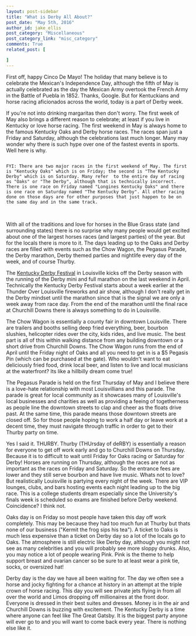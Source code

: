 ```yaml
---
layout: post-sidebar
title: "What is Derby All About?"
post_date: "May 5th, 2016"
author_id: jake_ellis
post_category: "Miscellaneous"
post_category_link: "misc_category"
comments: True
related_post: [

]
---
```


<p>
First off, happy Cinco De Mayo! The holiday that many believe is to celebrate the Mexican's Independence Day, although the fifth of May is actually celebrated as the day the Mexican Army overtook the French Army in the Battle of Puebla in 1852. Thanks, Google. But for Kentuckians and horse racing aficionados across the world, today is a part of Derby week. <!--endpreview-->
</p>

<p>
If you're not into drinking margaritas then don't worry. The first week of May also brings a different reason to celebrate; at least if you live in Kentucky or love horse racing. The first weekend in May is always home to the famous Kentucky Oaks and Derby horse races. The races span just a Friday and Saturday, although the celebrations last much longer. Many may wonder why there is such hype over one of the fastest events in sports. Well here is why. 
</p>

<p><pre><code>
FYI: There are two major races in the first weekend of May. The first is "Kentucky Oaks" which is on Friday; the second is "The Kentucky Derby" which is on Saturday. Many refer  to the entire day of racing as "Oaks" or "The Derby", although that is technically incorrect. There is one race on Friday named "Longines Kentucky Oaks" and there is one race on Saturday named "The Kentucky Derby". All other racing done on those days are for other purposes that just happen to be on the same day and in the same track.
</code></pre></p>
<br>

<p>
With all of the traditions and love for horses in the Blue Grass state (and surrounding states) there is no surprise why many people would get excited about one of the largest horses races (and largest parties) of the year. But for the locals there is more to it. The days leading up to the Oaks and Derby races are filled with events such as the Chow Wagon, the Pegasus Parade, the Derby marathon, Derby themed parties and nightlife every day of the week, and of course Thurby.
</p>

<p>
The <a href="http://kdf.org/">Kentucky Derby Festival</a> in Louisville kicks off the Derby season with the running of the Derby mini and full marathon on the last weekend in April. Technically the Kentucky Derby Festival starts about a week earlier at the Thunder Over Louisville fireworks and air show, although I don't really get in the Derby mindset until the marathon since that is the signal we are only a week away from race day. From the end of the marathon until the final race at Churchill Downs there is always something to do in Louisville.
</p>

<p>
The Chow Wagon is essentially a county fair in downtown Louisville. There are trailers and booths selling deep fried everything, beer, bourbon slushies, helicopter rides over the city, kids rides, and live music. The best part is all of this within walking distance from any building downtown or a short drive from Churchill Downs. The Chow Wagon runs from the end of April until the Friday night of Oaks and all you need to get in is a $5 Pegasis Pin (which can be purchased at the gate). Who wouldn't want to eat deliciously fried food, drink local beer, and listen to live and local musicians at the waterfront? Its like a hillbilly dream come true!
</p>

<p>
The Pegasus Parade is held on the first Thursday of May and I believe there is a love-hate relationship with most Louisvillians and this parade. The parade is great for local community as it showcases many of Louisville's local businesses and charities as well as providing a feeing of togetherness as people line the downtown streets to clap and cheer as the floats drive past. At the same time, this parade means those downtown streets are closed off. So for those people hoping to work a half day or leave work at a decent time, they must navigate through traffic in order to get to their Thurby party on time. 
</p>

<p>
Yes I said it. THURBY. Thurby (THUrsday of deRBY) is essentially a reason for everyone to get off work early and go to Churchill Downs on Thursday. Because it is to difficult to wait until Friday for Oaks racing or Saturday for Derby! Horses are running on Thursday, although the races are not as important as the races on Friday and Saturday. So the entrance fees are lower and they still serve bourbon and have live music. Whats not to love? But realistically Louisville is partying every night of the week. There are VIP lounges, clubs, and bars hosting events each night leading up to the big race. This is a college students dream especially since the University's finals week is scheduled so exams are finished before Derby weekend. Coincidence? I think not.
</p>

<p>
Oaks day is on Friday so most people have taken this day off work completely. This may be because they had too much fun at Thurby but thats none of our business ("Kermit the frog sips his tea"). A ticket to Oaks is much less expensive than a ticket on Derby day so a lot of the locals go to Oaks. The atmosphere is still electric like Derby day, although you might not see as many celebrities and you will probably see more sloppy drunks. Also, you may notice a lot of people wearing Pink. Pink is the theme to help support breast and ovarian cancer so be sure to at least wear a pink tie, socks, or oversized hat!
</p>

<p>
Derby day is the day we have all been waiting for. The day we often see a horse and jocky fighting for a chance at history in an attempt at the triple crown of horse racing. This day you will see private jets flying in from all over the world and Limos dropping off millionaires at the front door. Everyone is dressed in their best suites and dresses. Money is in the air and Churchill Downs is buzzing with excitement. The Kentucky Derby is a time where anyone can feel like The Great Gatsby. It is the biggest party anyone will ever go to and you will want to come back every year. There is nothing else like it.
</p>


